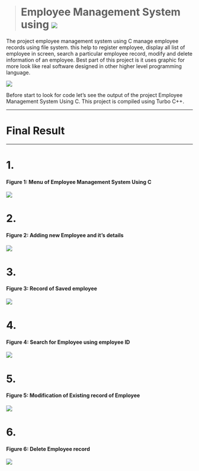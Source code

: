 > # Employee Management System using [![](https://img.icons8.com/color/2x/c-programming.png)](https://img.icons8.com/color/2x/c-programming.png)



The project employee management system using C manage employee records using file system. this help to register employee, display all list of employee in screen, search a  particular employee record, modify and delete information of an employee. Best part of this project is it uses graphic for more look like real software designed in other higher level programming language.

[![](https://i0.wp.com/ednep.com/wp-content/uploads/2020/06/Employee-Management-System.png?resize=810%2C772&ssl=1)](https://i0.wp.com/ednep.com/wp-content/uploads/2020/06/Employee-Management-System.png?resize=810%2C772&ssl=1)

Before start to look for code let’s see the output of the project Employee Management System Using C. This project is compiled using Turbo C++.

------------
# Final Result

------------
# 1. 
#### Figure 1: Menu of Employee Management System Using C

[![](https://bestengineeringprojects.com/wp-content/uploads/2018/10/employ-management-using-c-menu.png)](https://bestengineeringprojects.com/wp-content/uploads/2018/10/employ-management-using-c-menu.png)
# 2. 
#### Figure 2: Adding new Employee and it’s details

[![](https://bestengineeringprojects.com/wp-content/uploads/2018/10/add-record-in-employee.png)](https://bestengineeringprojects.com/wp-content/uploads/2018/10/add-record-in-employee.png)
# 3. 
#### Figure 3: Record of Saved employee

[![](https://bestengineeringprojects.com/wp-content/uploads/2018/10/all-employee-record.png)](https://bestengineeringprojects.com/wp-content/uploads/2018/10/all-employee-record.png)
# 4. 
####  Figure 4: Search for Employee using employee ID

[![](https://bestengineeringprojects.com/wp-content/uploads/2018/10/search-employee-using-id.png)](https://bestengineeringprojects.com/wp-content/uploads/2018/10/search-employee-using-id.png)
# 5. 
#### Figure 5: Modification of Existing record of Employee

[![](https://bestengineeringprojects.com/wp-content/uploads/2018/10/modify-existing-contact.png)](https://bestengineeringprojects.com/wp-content/uploads/2018/10/modify-existing-contact.png)

# 6. 
#### Figure 6: Delete Employee record

[![](https://bestengineeringprojects.com/wp-content/uploads/2018/10/delete-existing-contact.png)](https://bestengineeringprojects.com/wp-content/uploads/2018/10/delete-existing-contact.png)
